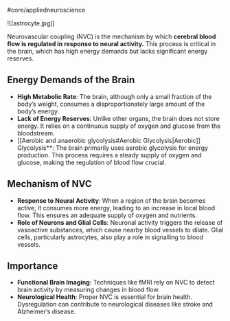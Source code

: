 #core/appliedneuroscience

![[astrocyte.jpg]]

Neurovascular coupling (NVC) is the mechanism by which **cerebral blood flow is regulated in response to neural activity.** This process is critical in the brain, which has high energy demands but lacks significant energy reserves.

## Energy Demands of the Brain

- **High Metabolic Rate**: The brain, although only a small fraction of the body’s weight, consumes a disproportionately large amount of the body’s energy.
- **Lack of Energy Reserves**: Unlike other organs, the brain does not store energy. It relies on a continuous supply of oxygen and glucose from the bloodstream.
- [[Aerobic and anaerobic glycolysis#Aerobic Glycolysis|Aerobic]] Glycolysis**: The brain primarily uses aerobic glycolysis for energy production. This process requires a steady supply of oxygen and glucose, making the regulation of blood flow crucial.

## Mechanism of NVC

- **Response to Neural Activity**: When a region of the brain becomes active, it consumes more energy, leading to an increase in local blood flow. This ensures an adequate supply of oxygen and nutrients.
- **Role of Neurons and Glial Cells**: Neuronal activity triggers the release of vasoactive substances, which cause nearby blood vessels to dilate. Glial cells, particularly astrocytes, also play a role in signalling to blood vessels.

## Importance

- **Functional Brain Imaging**: Techniques like fMRI rely on NVC to detect brain activity by measuring changes in blood flow.
- **Neurological Health**: Proper NVC is essential for brain health. Dysregulation can contribute to neurological diseases like stroke and Alzheimer’s disease.
